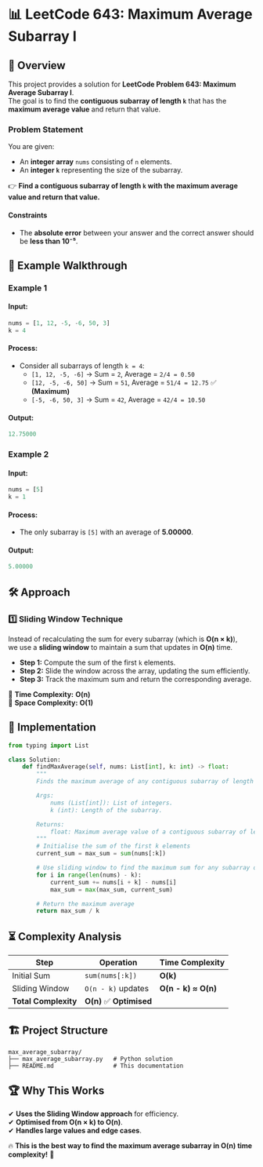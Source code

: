 # 📊 **LeetCode 643: Maximum Average Subarray I**  

## 📌 **Overview**  
This project provides a solution for **LeetCode Problem 643: Maximum Average Subarray I**.  
The goal is to find the **contiguous subarray of length `k`** that has the **maximum average value** and return that value.  

### **Problem Statement**  
You are given:  
- An **integer array** `nums` consisting of `n` elements.  
- An **integer `k`** representing the size of the subarray.  

👉 **Find a contiguous subarray of length `k` with the maximum average value and return that value.**  

#### **Constraints**  
- The **absolute error** between your answer and the correct answer should be **less than 10⁻⁵**.  

## 🎯 **Example Walkthrough**  

### **Example 1**  
#### **Input:**  
```python
nums = [1, 12, -5, -6, 50, 3]
k = 4
```
#### **Process:**  
- Consider all subarrays of length `k = 4`:  
  - `[1, 12, -5, -6]` → Sum = `2`, Average = `2/4 = 0.50`  
  - `[12, -5, -6, 50]` → Sum = `51`, Average = `51/4 = 12.75` ✅ **(Maximum)**
  - `[-5, -6, 50, 3]` → Sum = `42`, Average = `42/4 = 10.50`  

#### **Output:**  
```python
12.75000
```

### **Example 2**  
#### **Input:**  
```python
nums = [5]
k = 1
```
#### **Process:**  
- The only subarray is `[5]` with an average of **5.00000**.

#### **Output:**  
```python
5.00000
```

## 🛠 **Approach**  

### **1️⃣ Sliding Window Technique**
Instead of recalculating the sum for every subarray (which is **O(n × k)**),  
we use a **sliding window** to maintain a sum that updates in **O(n)** time.  

- **Step 1:** Compute the sum of the first `k` elements.  
- **Step 2:** Slide the window across the array, updating the sum efficiently.  
- **Step 3:** Track the maximum sum and return the corresponding average.  

🔹 **Time Complexity:** **O(n)**  
🔹 **Space Complexity:** **O(1)**  

## 🚀 **Implementation**  

```python
from typing import List

class Solution:
    def findMaxAverage(self, nums: List[int], k: int) -> float:
        """
        Finds the maximum average of any contiguous subarray of length k.

        Args:
            nums (List[int]): List of integers.
            k (int): Length of the subarray.

        Returns:
            float: Maximum average value of a contiguous subarray of length k.
        """
        # Initialise the sum of the first k elements
        current_sum = max_sum = sum(nums[:k])

        # Use sliding window to find the maximum sum for any subarray of length k
        for i in range(len(nums) - k):
            current_sum += nums[i + k] - nums[i]
            max_sum = max(max_sum, current_sum)

        # Return the maximum average
        return max_sum / k
```

## ⏳ **Complexity Analysis**  

| Step | Operation | Time Complexity |
|------|------------|----------------|
| Initial Sum | `sum(nums[:k])` | **O(k)** |
| Sliding Window | `O(n - k)` updates | **O(n - k) ≈ O(n)** |
| **Total Complexity** | **O(n)** ✅ **Optimised** |

## 🏗 **Project Structure**  
```
max_average_subarray/
├── max_average_subarray.py   # Python solution
├── README.md                 # This documentation
```

## 🏆 **Why This Works**
✔ **Uses the Sliding Window approach** for efficiency.  
✔ **Optimised from O(n × k) to O(n)**.  
✔ **Handles large values and edge cases**.  

🔥 **This is the best way to find the maximum average subarray in O(n) time complexity!** 🚀  